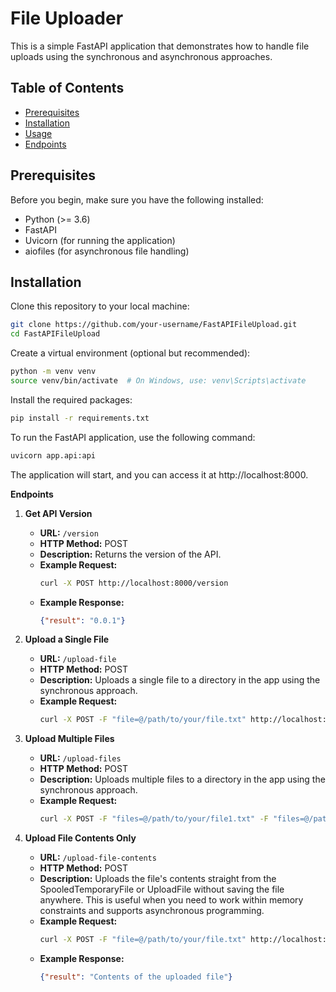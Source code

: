 # File Uploader

This is a simple FastAPI application that demonstrates how to handle file uploads using the synchronous and asynchronous approaches.

## Table of Contents

- [Prerequisites](#prerequisites)
- [Installation](#installation)
- [Usage](#usage)
- [Endpoints](#endpoints)

## Prerequisites

Before you begin, make sure you have the following installed:

- Python (>= 3.6)
- FastAPI
- Uvicorn (for running the application)
- aiofiles (for asynchronous file handling)



## Installation

Clone this repository to your local machine:
```bash
git clone https://github.com/your-username/FastAPIFileUpload.git
cd FastAPIFileUpload
```
Create a virtual environment (optional but recommended):
```bash
python -m venv venv
source venv/bin/activate  # On Windows, use: venv\Scripts\activate
```

Install the required packages:
```bash
pip install -r requirements.txt
```

To run the FastAPI application, use the following command:
```bash
uvicorn app.api:api 
```
The application will start, and you can access it at http://localhost:8000.

**Endpoints**
1. **Get API Version**
   - **URL:** `/version`
   - **HTTP Method:** POST
   - **Description:** Returns the version of the API.
   - **Example Request:**
     ```bash
     curl -X POST http://localhost:8000/version
     ```
   - **Example Response:**
     ```json
     {"result": "0.0.1"}

2. **Upload a Single File**
   - **URL:** `/upload-file`
   - **HTTP Method:** POST
   - **Description:** Uploads a single file to a directory in the app using the synchronous approach.
   - **Example Request:**
     ```bash
     curl -X POST -F "file=@/path/to/your/file.txt" http://localhost:8000/upload-file
     ```

3. **Upload Multiple Files**
   - **URL:** `/upload-files`
   - **HTTP Method:** POST
   - **Description:** Uploads multiple files to a directory in the app using the synchronous approach.
   - **Example Request:**
     ```bash
     curl -X POST -F "files=@/path/to/your/file1.txt" -F "files=@/path/to/your/file2.txt" http://localhost:8000/upload-files
     ```

4. **Upload File Contents Only**
   - **URL:** `/upload-file-contents`
   - **HTTP Method:** POST
   - **Description:** Uploads the file's contents straight from the SpooledTemporaryFile or UploadFile without saving the file anywhere. This is useful when you need to work within memory constraints and supports asynchronous programming.
   - **Example Request:**
     ```bash
     curl -X POST -F "file=@/path/to/your/file.txt" http://localhost:8000/upload-file-contents
     ```
   - **Example Response:**
     ```json
     {"result": "Contents of the uploaded file"}
     ```
